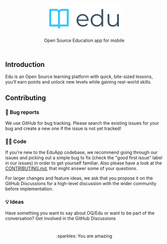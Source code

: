 <header>
<p align="center">
  <img src="assets/logo-dark.svg" alt="logo" height="90">
</p>
<p align="center">Open Source Education app for mobile</p>
</header>

## Introduction
Edu is an Open Source learning platform with quick, bite-sized lessons, you’ll earn points and unlock new levels while gaining real-world skills. 

## Contributing
### :snail: Bug reports
We use GitHub for bug tracking. Please search the existing issues for your bug and create a new one if the issue is not yet tracked!
### :technologist: Code
If you're new to the EduApp codebase, we recommend going through our issues and picking out a simple bug to fix (check the "good first issue" label in our issues) in order to get yourself familiar. Also please have a look at the [CONTRIBUTING.md](https://github.com/OpenQazaqstan/EduApp/blob/dev/CONTRIBUTING.md), that might answer some of your questions.

For larger changes and feature ideas, we ask that you propose it on the GitHub Discussions for a high-level discussion with the wider community before implementation.
### :bulb: Ideas
Have something you want to say about OQ/Edu or want to be part of the conversation? Get involved in the GitHub Discussions

<h1></h1>
<p align="center">:sparkles: You are amazing</p>
